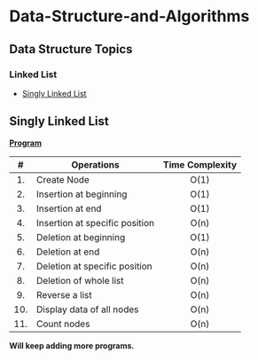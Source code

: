 # Data-Structure-and-Algorithms

## Data Structure Topics

### Linked List<br>
* [Singly Linked List](https://github.com/Akshaya-Amar/Data-Structure-and-Algorithms#singly-linked-list)

## Singly Linked List
**[Program](./Linked%20List/Singly%20Linked%20List/Singly_Linked_List.c)** <br>

| # | Operations | Time Complexity |
|:---:| ----- | :--------: |
|1.|Create Node|O(1)|
|2.|Insertion at beginning|O(1)|
|3.|Insertion at end|O(1)|
|4.|Insertion at specific position|O(n)|
|5.|Deletion at beginning|O(1)|
|6.|Deletion at end|O(n)|
|7.|Deletion at specific position|O(n)|
|8.|Deletion of whole list|O(n)|
|9.|Reverse a list|O(n)|
|10.|Display data of all nodes|O(n)|
|11.|Count nodes|O(n)|


**Will keep adding more programs.**
